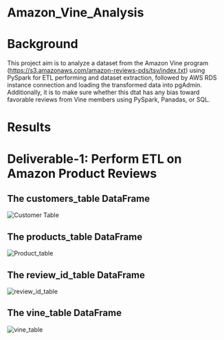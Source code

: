 # Amazon_Vine_Analysis
# Background

This project aim is to analyze a dataset from the Amazon Vine program (https://s3.amazonaws.com/amazon-reviews-pds/tsv/index.txt) using PySpark for ETL performing and dataset extraction, followed by AWS RDS instance connection and loading the transformed data into pgAdmin. Additionally, it is to make sure whether this dtat has any bias toward favorable reviews from Vine members using PySpark, Panadas, or SQL.

# Results
# Deliverable-1: Perform ETL on Amazon Product Reviews

## The customers_table DataFrame
![Customer Table](https://user-images.githubusercontent.com/100442163/175123649-b9c23149-bf4a-4e3c-8191-155d5f8ca5be.png)

## The products_table DataFrame
![Product_table](https://user-images.githubusercontent.com/100442163/175123917-35762b55-201b-4073-9af0-3d19e65e4e5c.png)

## The review_id_table DataFrame
![review_id_table](https://user-images.githubusercontent.com/100442163/175124158-0bee5aac-4bfb-4ed0-b405-5ab5ecf04a0a.png)

## The vine_table DataFrame
![vine_table](https://user-images.githubusercontent.com/100442163/175124399-1ddab318-0114-4e2e-a7e0-f56e9037bc18.png)
